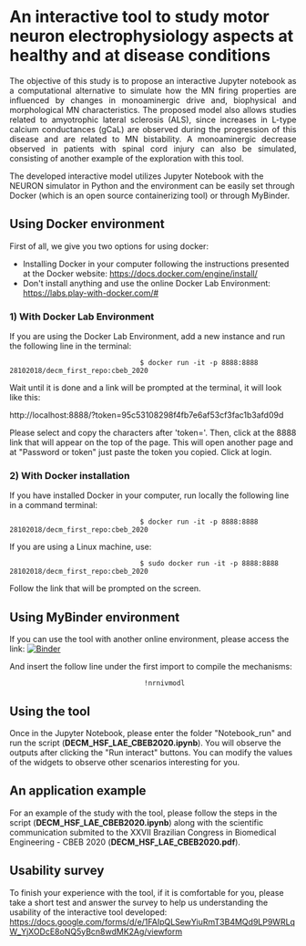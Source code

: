 # An interactive tool to study motor neuron electrophysiology aspects at healthy and at disease conditions 


<p style='text-align: justify;'> The objective of this study is to propose an interactive Jupyter notebook as a computational alternative to simulate how the MN firing properties are influenced by changes in monoaminergic drive and, biophysical and morphological MN characteristics. The proposed model also allows studies related to amyotrophic lateral sclerosis (ALS), since increases in L-type calcium conductances (gCaL) are observed during the progression of this disease and are related to MN bistability. A monoaminergic decrease observed in patients with spinal cord injury can also be simulated, consisting of another example of the exploration with this tool.</p>

The developed interactive model utilizes Jupyter Notebook with the NEURON simulator in Python and the environment can be easily set through Docker (which is an open source containerizing tool) or through MyBinder.

## Using Docker environment

First of all, we give you two options for using docker:

 * Installing Docker in your computer following the instructions presented at the Docker website:
      https://docs.docker.com/engine/install/
 * Don't install anything and use the online Docker Lab Environment:
      https://labs.play-with-docker.com/#

### 1) With Docker Lab Environment

If you are using the Docker Lab Environment, add a new instance and run the following line in the terminal:

                                    $ docker run -it -p 8888:8888 28102018/decm_first_repo:cbeb_2020

Wait until it is done and a link will be prompted at the terminal, it will look like this:

http://localhost:8888/?token=95c53108298f4fb7e6af53cf3fac1b3afd09d

Please select and copy the characters after 'token='. Then, click at the 8888 link that will appear on the top of the page. This will open another page and at "Password or token" just paste the token you copied. Click at login. 

### 2) With Docker installation

If you have installed Docker in your computer, run locally the following line in a command terminal:

                                    $ docker run -it -p 8888:8888 28102018/decm_first_repo:cbeb_2020

If you are using a Linux machine, use:

                                    $ sudo docker run -it -p 8888:8888 28102018/decm_first_repo:cbeb_2020

Follow the link that will be prompted on the screen.

## Using MyBinder environment

If you can use the tool with another online environment, please access the link:
[![Binder](https://mybinder.org/badge_logo.svg)](https://mybinder.org/v2/gh/deboramatoso/CBEB_2020/master)

And insert the follow line under the first import to compile the mechanisms: 

                                     !nrnivmodl

## Using the tool

Once in the Jupyter Notebook, please enter the folder "Notebook_run" and run the script (**DECM_HSF_LAE_CBEB2020.ipynb**). You will observe the outputs after clicking the "Run interact" buttons. You can modify the values of the widgets to observe other scenarios interesting for you.

## An application example

For an example of the study with the tool, please follow the steps in the script (**DECM_HSF_LAE_CBEB2020.ipynb**) along with the scientific communication submited to the XXVII Brazilian Congress in Biomedical Engineering - CBEB 2020 (**DECM_HSF_LAE_CBEB2020.pdf**).

## Usability survey
To finish your experience with the tool, if it is comfortable for you, please take a short test and answer the survey to help us understanding the usability of the interactive tool developed: https://docs.google.com/forms/d/e/1FAIpQLSewYiuRmT3B4MQd9LP9WRLqW_YjXODcE8oNQ5yBcn8wdMK2Ag/viewform
